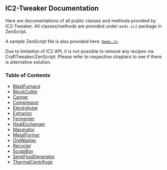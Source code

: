 ## IC2-Tweaker Documentation

Here are documentations of all public classes and methods provided by IC2-Tweaker.
All classes/methods are provided under `mods.ic2` package in ZenScript.

A sample ZenScript file is also provided here: [`Demo.zs`](Demo.zs).

Due to limitation of IC2 API, it is not possible to remove any recipes via CraftTweaker/ZenScript.
Please refer to respective chapters to see if there is alternative solution.

### Table of Contents

 - [BlastFurnace](BlastFurnace.md)
 - [BlockCutter](BlockCutter.md)
 - [Canner](Canner.md)
 - [Compressor](Compressor.md)
 - [Electrolyzer](Electrolyzer.md)
 - [Extractor](Extractor.md)
 - [Fermenter](Fermenter.md)
 - [HeatExchanger](HeatExchanger.md)
 - [Macerator](Macerator.md)
 - [MetalFormer](MetalFormer.md)
 - [OreWasher](OreWasher.md)
 - [Recycler](Recycler.md)
 - [ScrapBox](ScrapBox.md)
 - [SemiFluidGenerator](SemiFluidGenerator.md)
 - [ThermalCentrifuge](ThermalCentrifuge.md)